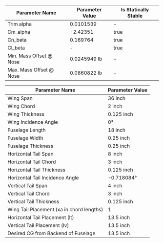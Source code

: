 |          Parameter Name | Parameter Value | Is Statically Stable |
|-------------------------|-----------------|----------------------|
|              Trim alpha |       0.0101539 |                    - |
|                Cm_alpha |        -2.42351 |                 true |
|                 Cn_beta |        0.169764 |                 true |
|                 Cl_beta |               - |                 true |
| Min. Mass Offset @ Nose |    0.0245949 lb |                    - |
| Max. Mass Offset @ Nose |    0.0860822 lb |                    - |


|                            Parameter Name | Parameter Value |
|-------------------------------------------|-----------------|
|                                 Wing Span |         36 inch |
|                                Wing Chord |          2 inch |
|                            Wing Thickness |      0.125 inch |
|                      Wing Incidence Angle |              0° |
|                           Fuselage Length |         18 inch |
|                            Fuselage Width |       0.25 inch |
|                        Fuselage Thickness |       0.25 inch |
|                      Horizontal Tail Span |          8 inch |
|                     Horizontal Tail Chord |          3 inch |
|                 Horizontal Tail Thickness |      0.125 inch |
|           Horizontal Tail Incidence Angle |      -0.718084° |
|                        Vertical Tail Span |          4 inch |
|                       Vertical Tail Chord |          3 inch |
|                   Vertical Tail Thickness |      0.125 inch |
| Wing Tail Placement (xa in chord lengths) |               1 |
|            Horizontal Tail Placement (lt) |       13.5 inch |
|              Vertical Tail Placement (lv) |       13.5 inch |
|       Desired CG from Backend of Fuselage |       13.5 inch |


